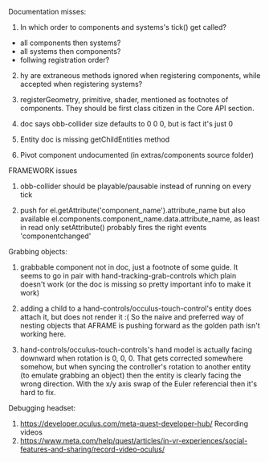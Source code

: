 Documentation misses:

1. In which order to components and systems's tick() get called?
- all components then systems?
- all systems then components?
- follwing registration order?

2. hy are extraneous methods ignored when registering components, while accepted when registering systems?

3. registerGeometry, primitive, shader, mentioned as footnotes of components. They should be first class citizen in the Core API section.

4. doc says obb-collider size defaults to 0 0 0, but is fact it's just 0

5. Entity doc is missing getChildEntities method

6. Pivot component undocumented (in extras/components source folder)

FRAMEWORK issues

1. obb-collider should be playable/pausable instead of running on every tick

2. push for el.getAttribute('component_name').attribute_name but also available el.components.component_name.data.attribute_name, as least in read only
setAttribute() probably fires the right events 'componentchanged'


Grabbing objects:
1. grabbable component not in doc, just a footnote of some guide. It seems to go in pair with hand-tracking-grab-controls which plain doesn't work (or the doc is missing so pretty important info to make it work)

2. adding a child to a hand-controls/occulus-touch-control's entity does attach it, but does not render it :( So the naive and preferred way of nesting objects that AFRAME is pushing forward as the golden path isn't working here.

3. hand-controls/occulus-touch-controls's hand model is actually facing downward when rotation is 0, 0, 0. That gets corrected somewhere somehow, but when syncing the controller's rotation to another entity (to emulate grabbing an object) then the entity is clearly facing the wrong direction. With the x/y axis swap of the Euler referencial then it's hard to fix.



Debugging headset:
1. https://developer.oculus.com/meta-quest-developer-hub/
Recording videos
2. https://www.meta.com/help/quest/articles/in-vr-experiences/social-features-and-sharing/record-video-oculus/